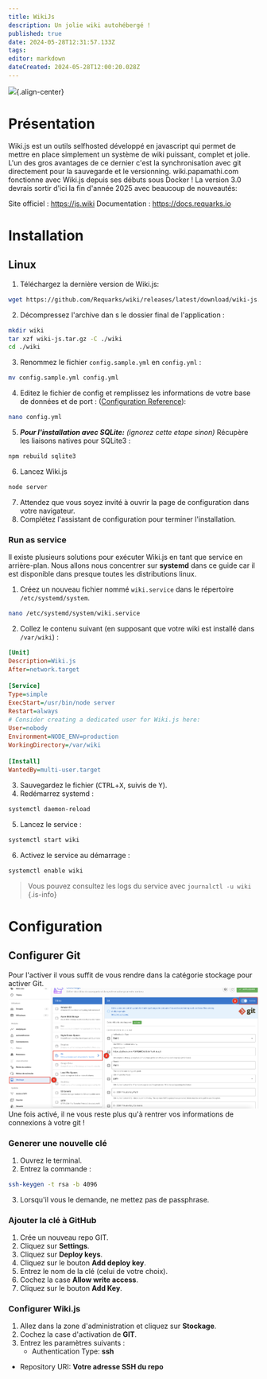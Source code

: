 ```yaml
---
title: WikiJs
description: Un jolie wiki autohébergé !
published: true
date: 2024-05-28T12:31:57.133Z
tags: 
editor: markdown
dateCreated: 2024-05-28T12:00:20.028Z
---
```


![](https://cdn-images.threadless.com/threadless-media/artist_shops/shops/wikijs/profile/logo-1531876777-e927870eea78296b4aa681910b70a189.png?v=3&d=eyJvbmx5X21ldGEiOiBmYWxzZSwgImZvcmNlIjogZmFsc2UsICJvcHMiOiBbWyJyZXNpemUiLCBbNjAwLCAyNTBdLCB7fV1dfQ==){.align-center}

# Présentation
Wiki.js est un outils selfhosted développé en javascript qui permet de mettre en place simplement un système de wiki puissant, complet et jolie.
L'un des gros avantages de ce dernier c'est la synchronisation avec git directement pour la sauvegarde et le versionning.
wiki.papamathi.com fonctionne avec Wiki.js depuis ses débuts sous Docker !
La version 3.0 devrais sortir d'ici la fin d'année 2025 avec beaucoup de nouveautés:

Site officiel : https://js.wiki
Documentation : https://docs.requarks.io

# Installation
## Linux

1. Téléchargez la dernière version de Wiki.js:
  ```bash
  wget https://github.com/Requarks/wiki/releases/latest/download/wiki-js.tar.gz
  ```
2. Décompressez l'archive dan s le dossier final de l'application :
  ```bash
  mkdir wiki
  tar xzf wiki-js.tar.gz -C ./wiki
  cd ./wiki
  ```
3. Renommez le fichier `config.sample.yml` en `config.yml` :
  ```bash
  mv config.sample.yml config.yml
  ```
4. Editez le fichier de config et remplissez les informations de votre base de données et de port : ([Configuration Reference](/install/config)):
  ```bash
  nano config.yml
  ```
5. ***Pour l'installation avec SQLite:*** *(ignorez cette etape sinon)* Récupère les liaisons natives pour SQLite3 :
  ```bash
  npm rebuild sqlite3
  ```
6. Lancez Wiki.js
  ```bash
  node server
  ```
7. Attendez que vous soyez invité à ouvrir la page de configuration dans votre navigateur.
8. Complétez l'assistant de configuration pour terminer l'installation.

### Run as service

Il existe plusieurs solutions pour exécuter Wiki.js en tant que service en arrière-plan. Nous allons nous concentrer sur **systemd** dans ce guide car il est disponible dans presque toutes les distributions linux.

1. Créez un nouveau fichier nommé `wiki.service` dans le répertoire `/etc/systemd/system`.
  ```bash
  nano /etc/systemd/system/wiki.service
  ```
2. Collez le contenu suivant (en supposant que votre wiki est installé dans `/var/wiki`) :
  ```ini
  [Unit]
  Description=Wiki.js
  After=network.target

  [Service]
  Type=simple
  ExecStart=/usr/bin/node server
  Restart=always
  # Consider creating a dedicated user for Wiki.js here:
  User=nobody
  Environment=NODE_ENV=production
  WorkingDirectory=/var/wiki

  [Install]
  WantedBy=multi-user.target
  ```
3. Sauvegardez le fichier (<kbd>CTRL</kbd>+<kbd>X</kbd>, suivis de <kbd>Y</kbd>).
4. Redémarrez systemd :
  ```bash
  systemctl daemon-reload
  ```
5. Lancez le service :
  ```bash
  systemctl start wiki
  ```
6. Activez le service au démarrage :
  ```bash
  systemctl enable wiki
  ```

> Vous pouvez consultez les logs du service avec `journalctl -u wiki`
{.is-info}


# Configuration
## Configurer Git
Pour l'activer il vous suffit de vous rendre dans la catégorie stockage pour activer Git.
![gitwikijs.png](/images/selfhosted/wikijs/gitwikijs.png)
Une fois activé, il ne vous reste plus qu'à rentrer vos informations de connexions à votre git !

### Generer une nouvelle clé
1. Ouvrez le terminal.
2. Entrez la commande :
```bash
ssh-keygen -t rsa -b 4096
```
3. Lorsqu'il vous le demande, ne mettez pas de passphrase.

### Ajouter la clé à GitHub
1. Crée un nouveau repo GIT.
2. Cliquez sur **Settings**.
3. Cliquez sur **Deploy keys**.
4. Cliquez sur le bouton **Add deploy key**.
5. Entrez le nom de la clé (celui de votre choix).
6. Cochez la case **Allow write access**.
7. Cliquez sur le bouton **Add Key**.

### Configurer Wiki.js
1. Allez dans la zone d'administration et cliquez sur **Stockage**.
2. Cochez la case d'activation de **GIT**.
3. Entrez les paramètres suivants :
	- Authentication Type: **ssh**
  - Repository URI: **Votre adresse SSH du repo**